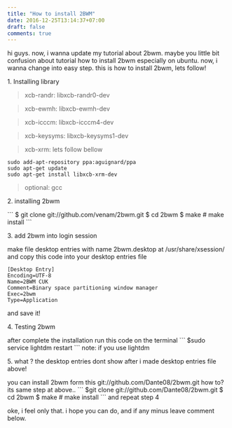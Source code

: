 ```yaml
---
title: "How to install 2BWM"
date: 2016-12-25T13:14:37+07:00
draft: false
comments: true
---
```


hi guys. now, i wanna update my tutorial about 2bwm. maybe you little bit confusion about tutorial how to install 2bwm especially on ubuntu. now, i wanna change into easy step. this is how to install 2bwm, lets follow!

<p>1. Installing library</p>

>xcb-randr: libxcb-randr0-dev

>xcb-ewmh: libxcb-ewmh-dev

>xcb-icccm: libxcb-icccm4-dev

>xcb-keysyms: libxcb-keysyms1-dev

>xcb-xrm: lets follow bellow

```
sudo add-apt-repository ppa:aguignard/ppa
sudo apt-get update
sudo apt-get install libxcb-xrm-dev
```
>optional: gcc

<p>2. installing 2bwm</p>
```
$ git clone git://github.com/venam/2bwm.git
$ cd 2bwm
$ make
# make install
```
<p>3. add 2bwm into login session</p>
make file desktop entries with name 2bwm.desktop at /usr/share/xsession/
and copy this code into your desktop entries file

```
[Desktop Entry]
Encoding=UTF-8
Name=2BWM CUK
Comment=Binary space partitioning window manager
Exec=2bwm
Type=Application
```
and save it!

<p>4. Testing 2bwm</p>
after complete the installation run this code on the terminal
```
$sudo service lightdm restart
```
note: if you use lightdm

<p>5. what ? the desktop entries dont show after i made desktop entries file above!</p>
you can install 2bwm form this git://github.com/Dante08/2bwm.git  how to? its same step at above..
```
$git clone git://github.com/Dante08/2bwm.git
$ cd 2bwm
$ make
# make install
```
and repeat step 4

oke, i feel only that. i hope you can do, and if any minus leave comment below.
